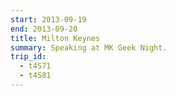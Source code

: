 ```yaml
---
start: 2013-09-19
end: 2013-09-20
title: Milton Keynes
summary: Speaking at MK Geek Night.
trip_id:
  - t4S71
  - t4S81
---
```

